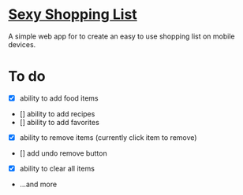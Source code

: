 # [Sexy Shopping List](http://jlassos.github.io/sexy-shopping-list/)
A simple web app for to create an easy to use shopping list on mobile devices.

# To do
* [X] ability to add food items
* [] ability to add recipes
* [] ability to add favorites
* [X] ability to remove items (currently click item to remove)
* [] add undo remove button
* [X] ability to clear all items
* ...and more